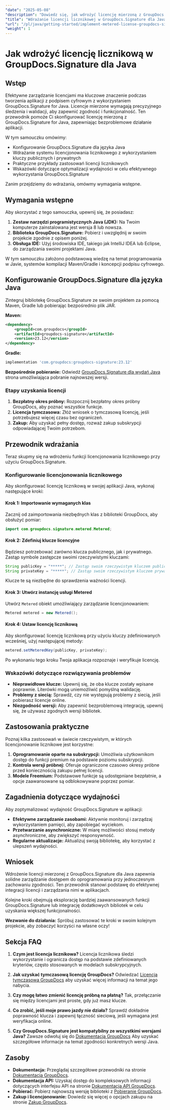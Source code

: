 ```yaml
---
"date": "2025-05-08"
"description": "Dowiedz się, jak wdrożyć licencję mierzoną z GroupDocs.Signature dla Java. Ten przewodnik obejmuje konfigurację, integrację i najlepsze praktyki."
"title": "Wdrażanie licencji licznikowej w GroupDocs.Signature dla Java – przewodnik krok po kroku"
"url": "/pl/java/getting-started/implement-metered-license-groupdocs-signature-java/"
"weight": 1
---
```


# Jak wdrożyć licencję licznikową w GroupDocs.Signature dla Java

## Wstęp

Efektywne zarządzanie licencjami ma kluczowe znaczenie podczas tworzenia aplikacji z podpisem cyfrowym z wykorzystaniem GroupDocs.Signature for Java. Licencje mierzone wymagają precyzyjnego śledzenia i walidacji, aby zapewnić zgodność i funkcjonalność. Ten przewodnik pomoże Ci skonfigurować licencję mierzoną z GroupDocs.Signature for Java, zapewniając bezproblemowe działanie aplikacji.

W tym samouczku omówimy:
- Konfigurowanie GroupDocs.Signature dla języka Java
- Wdrażanie systemu licencjonowania licznikowego z wykorzystaniem kluczy publicznych i prywatnych
- Praktyczne przykłady zastosowań licencji licznikowych
- Wskazówki dotyczące optymalizacji wydajności w celu efektywnego wykorzystania GroupDocs.Signature

Zanim przejdziemy do wdrażania, omówmy wymagania wstępne.

## Wymagania wstępne

Aby skorzystać z tego samouczka, upewnij się, że posiadasz:
1. **Zestaw narzędzi programistycznych Java (JDK):** Na Twoim komputerze zainstalowana jest wersja 8 lub nowsza.
2. **Biblioteka GroupDocs.Signature:** Pobierz i uwzględnij w swoim projekcie zgodnie z opisem poniżej.
3. **Obsługa IDE:** Użyj środowiska IDE, takiego jak IntelliJ IDEA lub Eclipse, do zarządzania swoimi projektami Java.

W tym samouczku założono podstawową wiedzę na temat programowania w Javie, systemów kompilacji Maven/Gradle i koncepcji podpisu cyfrowego.

## Konfigurowanie GroupDocs.Signature dla języka Java

Zintegruj bibliotekę GroupDocs.Signature ze swoim projektem za pomocą Maven, Gradle lub pobierając bezpośrednio plik JAR.

**Maven:**
```xml
<dependency>
    <groupId>com.groupdocs</groupId>
    <artifactId>groupdocs-signature</artifactId>
    <version>23.12</version>
</dependency>
```

**Gradle:**
```gradle
implementation 'com.groupdocs:groupdocs-signature:23.12'
```

**Bezpośrednie pobieranie:** Odwiedź [GroupDocs.Signature dla wydań Java](https://releases.groupdocs.com/signature/java/) strona umożliwiająca pobranie najnowszej wersji.

### Etapy uzyskania licencji

1. **Bezpłatny okres próbny:** Rozpocznij bezpłatny okres próbny GroupDocs, aby poznać wszystkie funkcje.
2. **Licencja tymczasowa:** Złóż wniosek o tymczasową licencję, jeśli potrzebujesz więcej czasu bez ograniczeń.
3. **Zakup:** Aby uzyskać pełny dostęp, rozważ zakup subskrypcji odpowiadającej Twoim potrzebom.

## Przewodnik wdrażania

Teraz skupmy się na wdrożeniu funkcji licencjonowania licznikowego przy użyciu GroupDocs.Signature.

### Konfigurowanie licencjonowania licznikowego

Aby skonfigurować licencję licznikową w swojej aplikacji Java, wykonaj następujące kroki:

#### Krok 1: Importowanie wymaganych klas
Zacznij od zaimportowania niezbędnych klas z biblioteki GroupDocs, aby obsłużyć pomiar:
```java
import com.groupdocs.signature.metered.Metered;
```

#### Krok 2: Zdefiniuj klucze licencyjne
Będziesz potrzebować zarówno klucza publicznego, jak i prywatnego. Zastąp symbole zastępcze swoimi rzeczywistymi kluczami:
```java
String publicKey = "*****"; // Zastąp swoim rzeczywistym kluczem publicznym
String privateKey = "*****"; // Zastąp swoim rzeczywistym kluczem prywatnym
```
Klucze te są niezbędne do sprawdzenia ważności licencji.

#### Krok 3: Utwórz instancję usługi Metered
Utwórz `Metered` obiekt umożliwiający zarządzanie licencjonowaniem:
```java
Metered metered = new Metered();
```

#### Krok 4: Ustaw licencję licznikową
Aby skonfigurować licencję licznikową przy użyciu kluczy zdefiniowanych wcześniej, użyj następującej metody:
```java
metered.setMeteredKey(publicKey, privateKey);
```
Po wykonaniu tego kroku Twoja aplikacja rozpoznaje i weryfikuje licencję.

### Wskazówki dotyczące rozwiązywania problemów
- **Nieprawidłowe klucze:** Upewnij się, że oba klucze zostały wpisane poprawnie. Literówki mogą uniemożliwić pomyślną walidację.
- **Problemy z siecią:** Sprawdź, czy nie występują problemy z siecią, jeśli pobierasz licencje online.
- **Niezgodność wersji:** Aby zapewnić bezproblemową integrację, upewnij się, że używasz zgodnych wersji bibliotek.

## Zastosowania praktyczne

Poznaj kilka zastosowań w świecie rzeczywistym, w których licencjonowanie licznikowe jest korzystne:
1. **Oprogramowanie oparte na subskrypcji:** Umożliwia użytkownikom dostęp do funkcji premium na podstawie poziomu subskrypcji.
2. **Kontrola wersji próbnej:** Oferuje ograniczone czasowo okresy próbne przed koniecznością zakupu pełnej licencji.
3. **Modele Freemium:** Podstawowe funkcje są udostępniane bezpłatnie, a opcje zaawansowane są odblokowywane poprzez pomiar.

## Zagadnienia dotyczące wydajności
Aby zoptymalizować wydajność GroupDocs.Signature w aplikacji:
- **Efektywne zarządzanie zasobami:** Aktywnie monitoruj i zarządzaj wykorzystaniem pamięci, aby zapobiegać wyciekom.
- **Przetwarzanie asynchroniczne:** W miarę możliwości stosuj metody asynchroniczne, aby zwiększyć responsywność.
- **Regularne aktualizacje:** Aktualizuj swoją bibliotekę, aby korzystać z ulepszeń wydajności.

## Wniosek

Wdrożenie licencji mierzonej z GroupDocs.Signature dla Java zapewnia solidne zarządzanie dostępem do oprogramowania przy jednoczesnym zachowaniu zgodności. Ten przewodnik stanowi podstawę do efektywnej integracji licencji i zarządzania nimi w aplikacjach.

Kolejne kroki obejmują eksplorację bardziej zaawansowanych funkcji GroupDocs.Signature lub integrację dodatkowych bibliotek w celu uzyskania większej funkcjonalności.

**Wezwanie do działania:** Spróbuj zastosować te kroki w swoim kolejnym projekcie, aby zobaczyć korzyści na własne oczy!

## Sekcja FAQ

1. **Czym jest licencja licznikowa?**
   Licencja licznikowa śledzi wykorzystanie i ogranicza dostęp na podstawie zdefiniowanych kryteriów, często stosowanych w modelach subskrypcyjnych.

2. **Jak uzyskać tymczasową licencję GroupDocs?**
   Odwiedzać [Licencja tymczasowa GroupDocs](https://purchase.groupdocs.com/temporary-license/) aby uzyskać więcej informacji na temat jego nabycia.

3. **Czy mogę łatwo zmienić licencję próbną na płatną?**
   Tak, przełączanie się między licencjami jest proste, gdy już masz klucze.

4. **Co zrobić, jeśli moje prawo jazdy nie działa?**
   Sprawdź dokładnie poprawność klucza i zapewnij łączność sieciową, jeśli wymagana jest weryfikacja online.

5. **Czy GroupDocs.Signature jest kompatybilny ze wszystkimi wersjami Java?**
   Zawsze odwołuj się do [Dokumentacja GroupDocs](https://docs.groupdocs.com/signature/java/) Aby uzyskać szczegółowe informacje na temat zgodności konkretnych wersji Java.

## Zasoby
- **Dokumentacja:** Przeglądaj szczegółowe przewodniki na stronie [Dokumentacja GroupDocs](https://docs.groupdocs.com/signature/java/).
- **Dokumentacja API:** Uzyskaj dostęp do kompleksowych informacji dotyczących interfejsu API na stronie [Dokumentacja API GroupDocs](https://reference.groupdocs.com/signature/java/).
- **Pobierać:** Pobierz najnowszą wersję biblioteki z [Pobieranie GroupDocs](https://releases.groupdocs.com/signature/java/).
- **Zakup i licencjonowanie:** Dowiedz się więcej o opcjach zakupu na stronie [Zakup GroupDocs](https://purchase.groupdocs.com/buy).